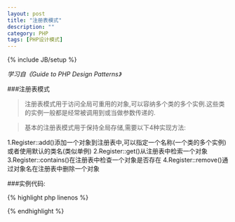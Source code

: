 ```yaml
---
layout: post
title: "注册表模式"
description: ""
category: PHP
tags: [PHP设计模式]
---
```

{% include JB/setup %}

*学习自《Guide to PHP Design Patterns》*

###注册表模式

>注册表模式用于访问全局可重用的对象,可以容纳多个类的多个实例.这些类的实例一般都是经常被调用到或当做参数传递的.

>基本的注册表模式用于保持全局存储,需要以下4种实现方法:

<!--more-->
1.Register::add()添加一个对象到注册表中,可以指定一个名称(一个类的多个实例)或者使用默认的类名(类似单例)
2.Register::get()从注册表中检索一个对象
3.Register::contains()在注册表中检查一个对象是否存在
4.Register::remove()通过对象名在注册表中删除一个对象

###实例代码:

{% highlight php linenos %}
<?php 
/**
 * 注册表类
 */
class Register {

    /**
     * @static
     * @var array 存储实例
     */
    static private $_store = array();

    /**
     * 添加一个对象到注册表中,可以指定一个名称(一个类的多个实例)或者使用默认的类名(类似单例)
     * 
     * @param mixed $object 被存储的对象
     * @param string $name 用于检索对象的名字
     * @return mixed 如果重写了实例,那么之前的实例会被返回
     */
    static public function add($object, $name = null) {
        $name   = $name !== null ? : get_class($object);
        $name   = strtolower($name);
        $return = null;
        if (isset(self::$_store[$name])) {
            $return = self::$_store[$name];
        }
        self::$_store[$name] = $object;
        return $return;
    }

    /**
     * 从注册表中检索一个对象
     * 
     * @param string $name 对象名字,{@see self::add()}
     * @return mixed
     * @throws Exception
     */
    static public function get($name){
        if (!self::contains($name)) {
            throw new Exception('对象没有存储在注册表中');
        }
        return self::$_store[$name];
    }

    /**
     * 在注册表中检查一个对象是否存在
     * 
     * @param string $name 对象名称,{@see self::add()}
     * @return bool
     */
    static public function contains($name)
    {
        if (isset(self::$_store[$name])) {
            return true;
        }
        return false;
    }

    /**
     * 通过对象名在注册表中删除一个对象
     * 
     * @param string $name 对象名称,{@see self::add()}
     * @return void
     */
    static public function remove($name)
    {
        if (self::contains($name)) {
            unset(self::$_store[$name]);
        }
    }
}
?>
{% endhighlight %}